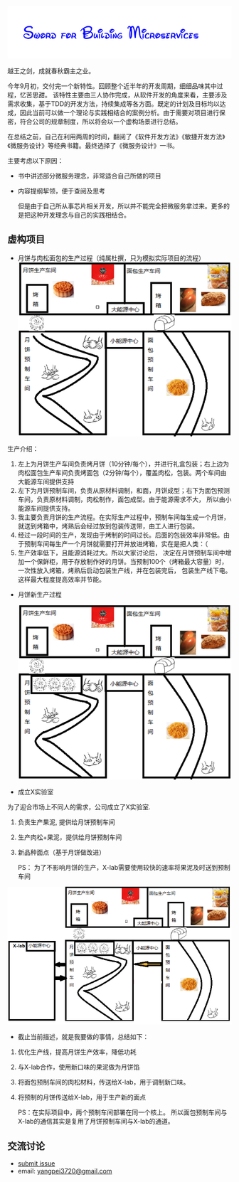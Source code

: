 ![](./image/sword.png)

越王之剑，成就春秋霸主之业。


今年9月初，交付完一个新特性。回顾整个近半年的开发周期，细细品味其中过程，忆苦思甜。
该特性主要由三人协作完成，从软件开发的角度来看，主要涉及需求收集，基于TDD的开发方法，持续集成等各方面。既定的计划及目标均以达成，因此当前可以做一个理论与实践相结合的案例分析。由于需要对项目进行保密，符合公司的规章制度，所以将会以一个虚构场景进行总结。

在总结之前，自己在利用两周的时间，翻阅了《软件开发方法》《敏捷开发方法》《微服务设计》等经典书籍。最终选择了《微服务设计》一书。



主要考虑以下原因：


* 书中讲述部分微服务理念，非常适合自己所做的项目
* 内容提纲挈领，便于查阅及思考

  但是由于自己所从事芯片相关开发，所以并不能完全把微服务拿过来。更多的是把这种开发理念与自己的实践相结合。

虚构项目
----
* 月饼与肉松面包的生产过程（纯属杜撰，只为模拟实际项目的流程）
    ![](./image/process.png)

生产介绍：
1. 左上为月饼生产车间负责烤月饼（10分钟/每个），并进行礼盒包装；右上边为肉松面包生产车间负责烤面包（2分钟/每个），覆盖肉松，包装。两个车间由大能源车间提供支持
2. 左下为月饼预制车间，负责从原材料调制，和面，月饼成型；右下为面包预测车间，负责原材料调制，肉松制作，面包成型。由于能源需求不大， 所以由小能源车间提供支持。
3. 我主要负责月饼的生产流程。在实际生产过程中，预制车间每生成一个月饼，就送到烤箱中，烤熟后会经过放到包装传送带，由工人进行包装。
4. 经过一段时间的生产，发现由于烤制的时间过长。后面的包装效率非常低。由于预制车间每生产一个月饼就需要打开并放进烤箱，实在是把人类：（
5. 生产效率低下，且能源消耗过大。所以大家讨论后， 决定在月饼预制车间中增加一个保鲜柜，用于存放制作好的月饼。当预制100个（烤箱最大容量）时，一次性放入烤箱，烤熟后启动包装生产线，并在包装完后， 包装生产线下电。这样最大程度提高效率并节能。


* 月饼新生产过程

  ![](./image/new_mooncake_process.png)


* 成立X实验室

为了迎合市场上不同人的需求，公司成立了X实验室.
1. 负责生产果泥, 提供给月饼预制车间
2. 生产肉松+果泥，提供给月饼预制车间
3. 新品种面点（基于月饼做改进）

   PS： 为了不影响月饼的生产，X-lab需要使用较快的速率将果泥及时送到预制车间

  ![](./image/X-lab.png)

* 截止当前描述，就是我要做的事情，总结如下：

1. 优化生产线，提高月饼生产效率，降低功耗
2. 与X-lab合作，使用新口味的果泥做为月饼馅
3. 将面包预制车间的肉松材料，传送给X-lab，用于调制新口味。
4. 将预制的月饼传送给X-lab，用于生产新的面点

   PS：在实际项目中，两个预制车间部署在同一个核上。 所以面包预制车间与X-lab的通信其实是复用了月饼预制车间与X-lab的通道。

交流讨论
----
- [submit issue](https://github.com/LoveYakamoz/Quantitative_Trading/issues/new)
- email: yangpei3720@gmail.com